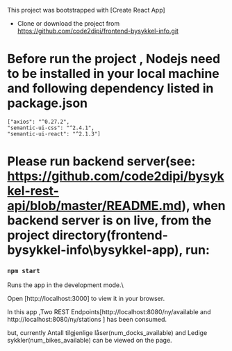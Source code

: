 

This project was bootstrapped with [Create React App]

- Clone or download the project from https://github.com/code2dipi/frontend-bysykkel-info.git 


# Before run the project , Nodejs need to be installed in your local machine and following dependency listed in package.json  
    ["axios": "^0.27.2",
    "semantic-ui-css": "^2.4.1",
    "semantic-ui-react": "^2.1.3"]

 # Please run backend server(see: https://github.com/code2dipi/bysykkel-rest-api/blob/master/README.md), when backend server is on live, from the project directory(frontend-bysykkel-info\bysykkel-app),  run:


### `npm start`

Runs the app in the development mode.\

Open [http://localhost:3000] to view it in your browser.

In this app ,Two REST Endpoints[http://localhost:8080/ny/available and http://localhost:8080/ny/stations ] has been consumed.

but, currently Antall tilgjenlige låser(num_docks_available) and Ledige sykkler(num_bikes_available) can be viewed on the page.
